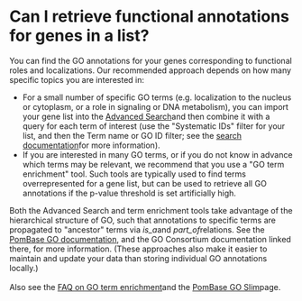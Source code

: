 # Can I retrieve functional annotations for genes in a list?
<!-- pombase_categories: Querying/Searching,Tools and Resources,Using Ontologies -->

You can find the GO annotations for your genes corresponding to
functional roles and localizations. Our recommended approach depends on
how many specific topics you are interested in:

-   For a small number of specific GO terms (e.g. localization to the
    nucleus or cytoplasm, or a role in signaling or DNA metabolism), you
    can import your gene list into the [Advanced
    Search](/spombe/query/builder)and then combine it with a query for
    each term of interest (use the "Systematic IDs" filter for your
    list, and then the Term name or GO ID filter; see the [search
    documentation](/documentation/advanced-search-documentation)for more
    information).
-   If you are interested in many GO terms, or if you do not know in
    advance which terms may be relevant, we recommend that you use a "GO
    term enrichment" tool. Such tools are typically used to find terms
    overrepresented for a gene list, but can be used to retrieve all GO
    annotations if the p-value threshold is set artificially high.

Both the Advanced Search and term enrichment tools take advantage of the
hierarchical structure of GO, such that annotations to specific terms
are propagated to "ancestor" terms via *is\_a*and *part\_of*relations.
See the [PomBase GO
documentation](/documentation/gene-page-gene-ontology), and the GO
Consortium documentation linked there, for more information. (These
approaches also make it easier to maintain and update your data than
storing individual GO annotations locally.)\
\
Also see the [FAQ on GO term
enrichment](/faqs/how-can-i-find-significant-shared-go-annotations-genes-list)and
the [PomBase GO Slim](/browse-curation/fission-yeast-go-slim-terms)page.


